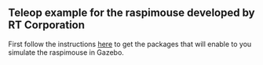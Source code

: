 Teleop example for the raspimouse developed by RT Corporation
---

First follow the instructions [here](https://github.com/rt-net/raspimouse_sim)
to get the packages that will enable to you simulate the raspimouse in Gazebo.



